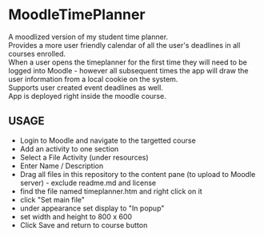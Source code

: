 MoodleTimePlanner
=================

A moodlized version of my student time planner.  
Provides a more user friendly calendar of all the user's deadlines in all courses enrolled.  
When a user opens the timeplanner for the first time they will need to be logged into Moodle - however all subsequent times the app will draw the user information from a local cookie on the system.  
Supports user created event deadlines as well.  
App is deployed right inside the moodle course.   
  
USAGE
-----
* Login to Moodle and navigate to the targetted course
* Add an activity to one section
* Select a File Activity (under resources)
* Enter Name / Description
* Drag all files in this repository to the content pane (to upload to Moodle server) - exclude readme.md and license
* find the file named timeplanner.htm and right click on it
* click "Set main file"
* under appearance set display to "In popup"
* set width and height to 800 x 600
* Click Save and return to course button


